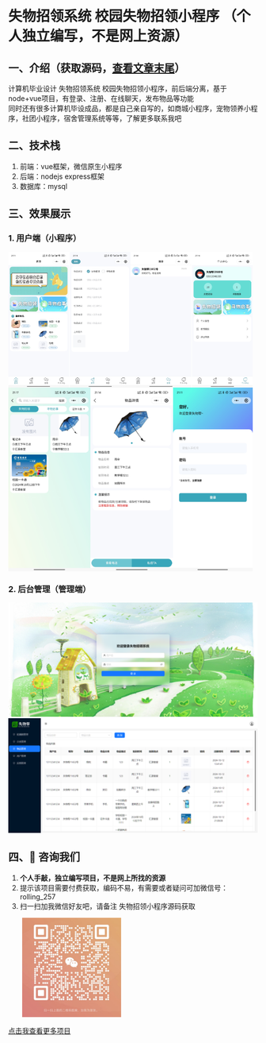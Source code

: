 # 失物招领系统 校园失物招领小程序 （个人独立编写，不是网上资源）
## 一、介绍（获取源码，[查看文章末尾](#四-咨询我们)） 
计算机毕业设计 失物招领系统 校园失物招领小程序，前后端分离，基于node+vue项目，有登录、注册、在线聊天，发布物品等功能
<br>同时还有很多计算机毕设成品，都是自己亲自写的，如商城小程序，宠物领养小程序，社团小程序，宿舍管理系统等等，了解更多联系我吧

## 二、技术栈
1. 前端：vue框架，微信原生小程序
2. 后端：nodejs express框架
3. 数据库：mysql

## 三、效果展示  
### 1. 用户端（小程序）
<div style="display:flex;">
<img src="./preview/21.jpg" style="width:49%">
<img src="./preview/22.jpg" style="width:49%">
</div>
<div style="display:flex;">
<img src="./preview/23.jpg" style="width:33%">
<img src="./preview/24.jpg" style="width:33%">
<img src="./preview/25.jpg" style="width:32%;">
</div>

### 2. 后台管理（管理端）
![输入图片说明](./preview/1.png)
![输入图片说明](./preview/2.png)
## 四、🚀 咨询我们
1. **个人手敲，独立编写项目，不是网上所找的资源**
2. 提示该项目需要付费获取，编码不易，有需要或者疑问可加微信号：rolling_257
3. 扫一扫加我微信好友吧，请备注 失物招领小程序源码获取
<img src="./preview/wx.jpg" style="width: 200px;padding-left:2em">

[点击我查看更多项目](https://www.yuque.com/rolling-k87y2/qrtzd0/gusuavwrtwe0ingz?singleDoc) 




